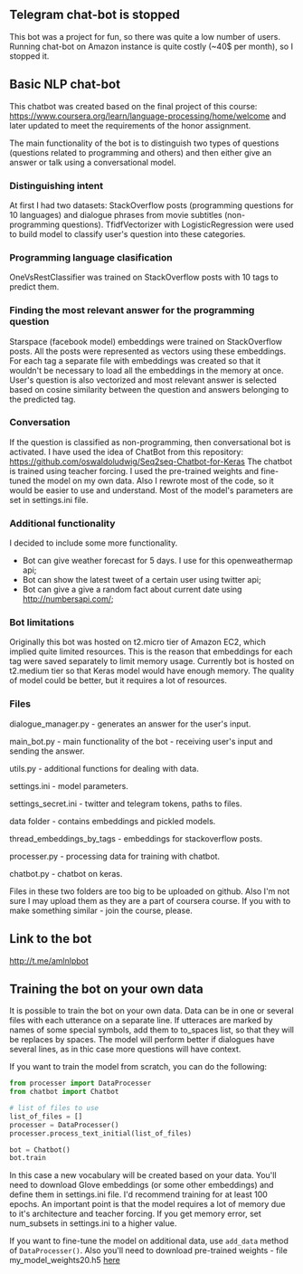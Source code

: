 ## Telegram chat-bot is stopped

This bot was a project for fun, so there was quite a low number of users. Running chat-bot on Amazon instance is quite costly (~40$ per month), so I stopped it.

## Basic NLP chat-bot

This chatbot was created based on the final project of this course: https://www.coursera.org/learn/language-processing/home/welcome and later updated to meet the requirements of the honor assignment.

The main functionality of the bot is to distinguish two types of questions (questions related to programming and others) and then either give an answer or talk using a conversational model.

### Distinguishing intent

At first I had two datasets: StackOverflow posts (programming questions for 10 languages) and dialogue phrases from movie subtitles (non-programming questions). TfidfVectorizer with LogisticRegression were used to build model to classify user's question into these categories.

### Programming language clasification
OneVsRestClassifier was trained on StackOverflow posts with 10 tags to predict them.

### Finding the most relevant answer for the programming question
Starspace (facebook model) embeddings were trained on StackOverflow posts. All the posts were represented as vectors using these embeddings. For each tag a separate file with embeddings was created so that it wouldn't be necessary to load all the embeddings in the memory at once. User's question is also vectorized and most relevant answer is selected based on cosine similarity between the question and answers belonging to the predicted tag.

### Conversation
If the question is classified as non-programming, then conversational bot is activated.
I have used the idea of ChatBot from this repository: https://github.com/oswaldoludwig/Seq2seq-Chatbot-for-Keras
The chatbot is trained using teacher forcing. I used the pre-trained weights and fine-tuned the model on my own data. Also I rewrote most of the code, so it would be easier to use and understand. Most of the model's parameters are set in settings.ini file.

### Additional functionality
I decided to include some more functionality.

* Bot can give weather forecast for 5 days. I use for this openweathermap api;
* Bot can show the latest tweet of a certain user using twitter api;
* Bot can give a give a random fact about current date using http://numbersapi.com/;

### Bot limitations
Originally this bot was hosted on t2.micro tier of Amazon EC2, which implied quite limited resources. This is the reason that embeddings for each tag were saved separately to limit memory usage. Currently bot is hosted on t2.medium tier so that Keras model would have enough memory. The quality of model could be better, but it requires a lot of resources.

### Files
dialogue_manager.py - generates an answer for the user's input.

main_bot.py - main functionality of the bot - receiving user's input and sending the answer.

utils.py - additional functions for dealing with data.

settings.ini - model parameters.

settings_secret.ini - twitter and telegram tokens, paths to files.

data folder - contains embeddings and pickled models.

thread_embeddings_by_tags - embeddings for stackoverflow posts.

processer.py - processing data for training with chatbot.

chatbot.py - chatbot on keras.

Files in these two folders are too big to be uploaded on github. Also I'm not sure I may upload them as they are a part of coursera course. If you with to make something similar - join the course, please.

## Link to the bot
http://t.me/amlnlpbot

## Training the bot on your own data

It is possible to train the bot on your own data.
Data can be in one or several files with each utterance on a separate line. If utteraces are marked by names of some special symbols, add them to to_spaces list, so that they will be replaces by spaces. The model will perform better if dialogues have several lines, as in thic case more questions will have context.

If you want to train the model from scratch, you can do the following:

```python
from processer import DataProcesser
from chatbot import Chatbot

# list of files to use
list_of_files = []
processer = DataProcesser()
processer.process_text_initial(list_of_files)

bot = Chatbot()
bot.train
```

In this case a new vocabulary will be created based on your data. You'll need to download Glove embeddings (or some other embeddings) and define them in settings.ini file.
I'd recommend training for at least 100 epochs.
An important point is that the model requires a lot of memory due to it's architecture and teacher forcing. If you get memory error, set num_subsets in settings.ini to a higher value.

If you want to fine-tune the model on additional data, use `add_data` method of `DataProcesser()`. Also you'll need to download pre-trained weights - file my_model_weights20.h5 [here](https://www.dropbox.com/sh/o0rze9dulwmon8b/AAA6g6QoKM8hBEHGst6W4JGDa?dl=0)